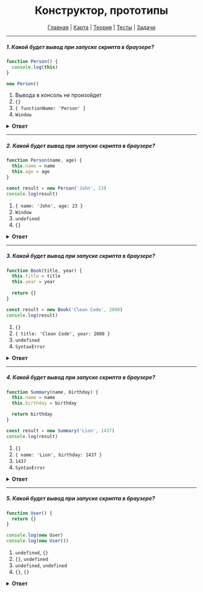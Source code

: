<div align="center">

# Конструктор, прототипы

[Главная](https://github.com/dollaween/junior-roadmap/)
|
[Карта](/roadmap/README.md)
|
[Теория](/theory/README.md)
|
[Тесты](/tests/README.md)
|
[Задачи](/tasks/README.md)

</div>

---

##### 1. Какой будет вывод при запуске скрипта в браузере?

```javascript
function Person() {
  console.log(this)
}

new Person()
```

1. Вывода в консоль не произойдет
2. `{}`
3. `{ functionName: 'Person' }`
4. `Window`

<details><summary><b>Ответ</b></summary>
<p>

  **Ответ: 2**

  Конструктор — это функция, с помощью которой мы можем создавать несколько экземпляров объектов. Функция-конструктор должна быть вызвана с помощью оператора `new`.

  Когда мы вызываем функцию через оператор `new`, происходит следующее:
  1. Создается новый пустой объект и присваивается в `this`
  2. Выполняется код функции
  3. После завершения работы функции, возвращается значение `this`
 
  Буквально произошло следующее:
  ```js
  function Person() {
    // this = {} (неявно)
    console.log(this)  // {}
    // return this (неявно)
  }

  new Person()
  ```

</p>
</details>

---

##### 2. Какой будет вывод при запуске скрипта в браузере?

```javascript
function Person(name, age) {
  this.name = name
  this.age = age
}

const result = new Person('John', 23)
console.log(result)
```

1. `{ name: 'John', age: 23 }`
2. `Window`
3. `undefined`
4. `{}`

<details><summary><b>Ответ</b></summary>
<p>

  **Ответ: 1**

  Буквально произошло следующее:
  ```js
  function Person(name, age) {
    // this = {} (неявно)
    this.name = name   // this = { name: 'John' }
    this.age = age     // this = { name: 'John', age: 23 }
    // return this (неявно)
  }

  const result = new Person('John', 23)
  console.log(result)  // { name: 'John', age: 23 }
  ```

</p>
</details>

---

##### 3. Какой будет вывод при запуске скрипта в браузере?

```javascript
function Book(title, year) {
  this.title = title
  this.year = year
  
  return {}
}

const result = new Book('Clean Code', 2008)
console.log(result)
```

1. `{}`
2. `{ title: 'Clean Code', year: 2008 }`
3. `undefined`
4. `SyntaxError`

<details><summary><b>Ответ</b></summary>
<p>

  **Ответ: 1**
  
  Если в функции-конструкторе через `return` мы возвращаем объект — в итоге будет возвращен этот объект, а не `this`.

</p>
</details>

---

##### 4. Какой будет вывод при запуске скрипта в браузере?

```javascript
function Summary(name, birthday) {
  this.name = name
  this.birthday = birthday

  return birthday
}

const result = new Summary('Lion', 1437)
console.log(result)
```

1. `{}`
2. `{ name: 'Lion', birthday: 1437 }`
3. `1437`
4. `SyntaxError`

<details><summary><b>Ответ</b></summary>
<p>

  **Ответ: 2**
  
  Если в функции-конструкторе через `return` мы возвращаем примитивное значение — в итоге оно будет отброшено, а возвращен будет `this`.

</p>
</details>

---

##### 5. Какой будет вывод при запуске скрипта в браузере?

```javascript
function User() {
  return {}
}

console.log(new User)
console.log(new User())
```

1. `undefined`, `{}`
2. `{}`, `undefined`
3. `undefined`, `undefined`
4. `{}`, `{}`

<details><summary><b>Ответ</b></summary>
<p>

  **Ответ: 4**
  
  При вызове функции-конструктора без аргументов, нет разницы между `new User` и `new User()`.  
  *Но вызова без круглых скобок считается плохой практикой.*

  ```

</p>
</details>

---

##### 6. Какой будет вывод при запуске скрипта в браузере?

```javascript

```

1. ``
2. ``
3. ``
4. ``

<details><summary><b>Ответ</b></summary>
<p>

  **Ответ: **

</p>
</details>

---


